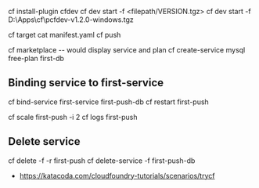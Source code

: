 cf install-plugin cfdev
cf dev start -f <filepath/VERSION.tgz>
cf dev start -f D:\Apps\cf\pcfdev-v1.2.0-windows.tgz

cf target
cat manifest.yaml
cf push

cf marketplace -- would display service and plan
cf create-service mysql free-plan first-db


## Binding service to first-service
cf bind-service first-service first-push-db
cf restart first-push

cf scale first-push -i 2
cf logs first-push

## Delete service

cf delete -f -r first-push
cf delete-service -f first-push-db


* https://katacoda.com/cloudfoundry-tutorials/scenarios/trycf